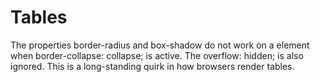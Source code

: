 # Tables

The properties border-radius and box-shadow do not work on a <table> element when border-collapse: collapse; is active. The overflow: hidden; is also ignored. This is a long-standing quirk in how browsers render tables.